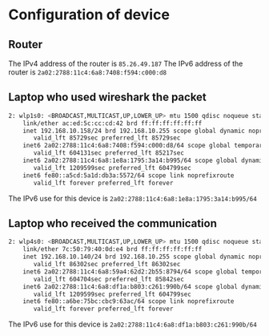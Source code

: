 
# Configuration of device

## Router

The IPv4 address of the router is `85.26.49.187`
The IPv6 address of the router is `2a02:2788:11c4:6a8:7408:f594:c000:d8`

## Laptop who used wireshark the packet

```bash
2: wlp1s0: <BROADCAST,MULTICAST,UP,LOWER_UP> mtu 1500 qdisc noqueue state UP group default qlen 1000
    link/ether ac:ed:5c:cc:cd:42 brd ff:ff:ff:ff:ff:ff
    inet 192.168.10.158/24 brd 192.168.10.255 scope global dynamic noprefixroute wlp1s0
       valid_lft 85729sec preferred_lft 85729sec
    inet6 2a02:2788:11c4:6a8:7408:f594:c000:d8/64 scope global temporary dynamic 
       valid_lft 604131sec preferred_lft 85217sec
    inet6 2a02:2788:11c4:6a8:1e8a:1795:3a14:b995/64 scope global dynamic mngtmpaddr noprefixroute 
       valid_lft 1209599sec preferred_lft 604799sec
    inet6 fe80::a5cd:5a1d:db3a:5572/64 scope link noprefixroute 
       valid_lft forever preferred_lft forever
```
The IPv6 use for this device is `2a02:2788:11c4:6a8:1e8a:1795:3a14:b995/64`

## Laptop who received the communication
   
``` bash
2: wlp4s0: <BROADCAST,MULTICAST,UP,LOWER_UP> mtu 1500 qdisc noqueue state UP group default qlen 1000
    link/ether 7c:50:79:40:0d:e4 brd ff:ff:ff:ff:ff:ff
    inet 192.168.10.140/24 brd 192.168.10.255 scope global dynamic noprefixroute wlp4s0
       valid_lft 86302sec preferred_lft 86302sec
    inet6 2a02:2788:11c4:6a8:59a4:62d2:2b55:8794/64 scope global temporary dynamic 
       valid_lft 604704sec preferred_lft 85842sec
    inet6 2a02:2788:11c4:6a8:df1a:b803:c261:990b/64 scope global dynamic mngtmpaddr noprefixroute 
       valid_lft 1209599sec preferred_lft 604799sec
    inet6 fe80::a6be:75bc:cbc9:63ac/64 scope link noprefixroute 
       valid_lft forever preferred_lft forever
```
The IPv6 use for this device is `2a02:2788:11c4:6a8:df1a:b803:c261:990b/64`
